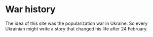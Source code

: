 # War history
The idea of this site was the popularization war in Ukraine. So every Ukrainian might write a story that changed his life after 24 February.
